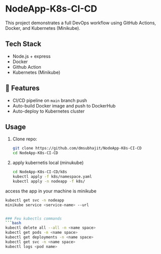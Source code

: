 # NodeApp-K8s-CI-CD

This project demonstrates a full DevOps workflow using GitHub Actions, Docker, and Kubernetes (Minikube).

## Tech Stack
- Node.js + express
- Docker
- Github Action
- Kubernetes (Minikube)

## 🚀 Features
- CI/CD pipeline on `main` branch push
- Auto-build Docker image and push to DockerHub
- Auto-deploy to Kubernetes cluster 

##  Usage

1. Clone repo:
   ```bash
   git clone https://github.com/dmsubhajit/NodeApp-K8s-CI-CD
   cd NodeApp-K8s-CI-CD

2. apply kubernetis local (minukube)

    ```bash
    cd NodeApp-K8s-CI-CD/k8s
    kubectl apply -f k8s/namespace.yaml
    kubectl apply -n nodeapp -f k8s/ 


access the app in your machine is minikube
```bash
kubectl get svc -n nodeapp
minikube service <service-name> --url


### Feu kubectls commands
```bash
kubectl delete all --all -n <name space>
kubectl get pods -n <name space>
kubectl get deployments -n <name space>
kubectl get svc -n <name space>
kubectl logs <pod name>

